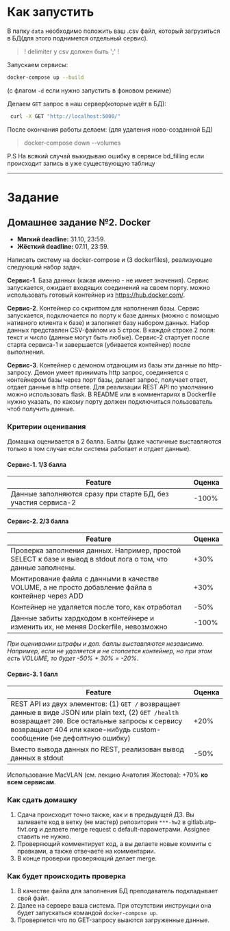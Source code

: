 # Как запустить
В папку `data` необходимо положить ваш .csv файл, который загрузиться в БД(для этого поднимется отдельный сервис).

> ! delimiter у csv должен быть ';' !

Запускаем сервисы:
```bash
docker-compose up --build
```
(с флагом `-d` если нужно запустить в фоновом режиме)

Делаем `GET` запрос в наш сервер(которые идёт в БД):
```bash
 curl -X GET "http://localhost:5000/"
 ```

После окончания работы делаем: (для удаления ново-созданной БД)
> docker-compose down --volumes

P.S На всякий случай выкидываю ошибку в сервисе bd_filling если происходит запись в уже существующую таблицу

---------
# Задание

## Домашнее задание №2. Docker

* **Мягкий deadline:** 31.10, 23:59.
* **Жёсткий deadline:** 07.11, 23:59.

Написать систему на docker-compose и (3 dockerfiles), реализующие следующий набор задач.    

**Сервис-1**. База данных (какая именно - не имеет значения). Сервис запускается, ожидает входящих соединений на своем порту. можно использовать готовый контейнер из https://hub.docker.com/.

**Сервис-2**. Контейнер со скриптом для наполнения базы. Сервис запускается, подключается по порту к базе данных (можно с помощью нативного клиента к базе) и заполняет базу набором данных. Набор данных представлен CSV-файлом из 5 строк. В каждой строке 2 поля: текст и число (данные могут быть любые). Сервис-2 стартует после старта сервиса-1 и завершается (убивается контейнер) после выполнения.

**Сервис-3**. Контейнер с демоном отдающим из базы эти данные по http-запросу. Демон умеет принимать http запрос, соединяется с контейнером базы через порт базы, делает запрос, получает ответ, отдает данные в http ответе. Для реализации REST API по умолчанию можно использовать flask. В README или в комментариях в Dockerfile нужно указать, по какому порту должен подключиться пользователь чтоб получить данные.

### Критерии оценивания
Домашка оценивается в 2 балла. Баллы (даже частичные выставляются только в том случае если система работает и отдает данные).

#### Сервис-1. 1/3 балла
|Feature|Оценка|
|---|---|
|Данные заполняются сразу при старте БД, без участия сервиса-2 |-100%| 

#### Сервис-2. 2/3 балла
|Feature|Оценка|
|---|---|
|Проверка заполнения данных. Например, простой SELECT к базе и вывод в stdout лога о том, что данные заполнены.| +30%|
|Монтирование файла с данными в качестве VOLUME, а не просто добавление файла в контейнер через ADD|+30%|
|Контейнер не удаляется после того, как отработал| -50%|
|Данные забиты хардкодом в контейнере и изменить их, не меняя Dockerfile, невозможно|-100%| 

*При оценивании штрафы и доп. баллы выставляются независимо. Например, если не удаляется и не стопается контейнер, но при этом есть VOLUME, то будет -50% + 30% = -20%*. 

#### Сервис-3. 1 балл
|Feature|Оценка|
|---|---|
|REST API из двух элементов: (1) `GET /` возвращает данные в виде JSON или plain text, (2) `GET /health` возвращает `200`. Все остальные запросы к сервису возвращают 404 или какое-нибудь custom-сообщение (не дефолтную ошибку) | +20%|
|Вместо вывода данных по REST, реализован вывод данных в stdout|-50%|

Использование MacVLAN (см. лекцию Анатолия Жестова): +70% **ко всем сервисам**.

### Как сдать домашку
1. Сдача происходит точно также, как и в предыдущей ДЗ. Вы заливаете код в ветку (не мастер) репозитория `***-hw2` в gitlab.atp-fivt.org и делаете merge request с default-параметрами. Assignee ставить не нужно.
2. Проверяющий комментирует код, а вы делаете новые коммиты с правками, а также отвечаете на комментарии.
3. В конце проверки проверяющий делает merge.

### Как будет происходить проверка
1. В качестве файла для заполнения БД преподаватель подкладывает свой файл.
2. Далее на сервере ваша система. При отсутствии инструкции она будет запускаться командой `docker-compose up`.
3. Проверяется что по GET-запросу выаются загруженные данные.

